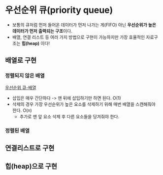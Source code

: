 # 우선순위 큐(priority queue)

+ 보통의 큐처럼 먼저 들어온 데이터가 먼저 나가는 게(FIFO) 아닌 **우선순위가 높은 데이터가 먼저 출력되는 구조**이다.
+ 배열, 연결 리스트 등 여러 가지 방법으로 구현이 가능하지만 가장 효율적인 자료구조는 **힙(heap)** 이다!


## 배열로 구현
### 정렬되지 않은 배열
[우선순위 큐-배열]()
+ 삽입은 매우 간단하다 -> 맨 뒤에 삽입하기만 하면 된다. O(1)
+ 삭제의 경우 가장 우선순위가 높은 요소를 삭제하기 위해 매번 배열을 스캔해줘야 한다. O(n)
   + 추가로 맨 앞 요소 삭제 후 다른 요소들을 당겨줘야 한다.
### 정렬된 배열

## 연결리스트로 구현

## 힙(heap)으로 구현
